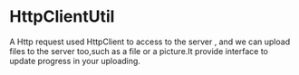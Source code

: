 # HttpClientUtil
A Http request used HttpClient to access to the server , and we can upload files to the server too,such as a file or a picture.It provide interface to update progress in your uploading.
